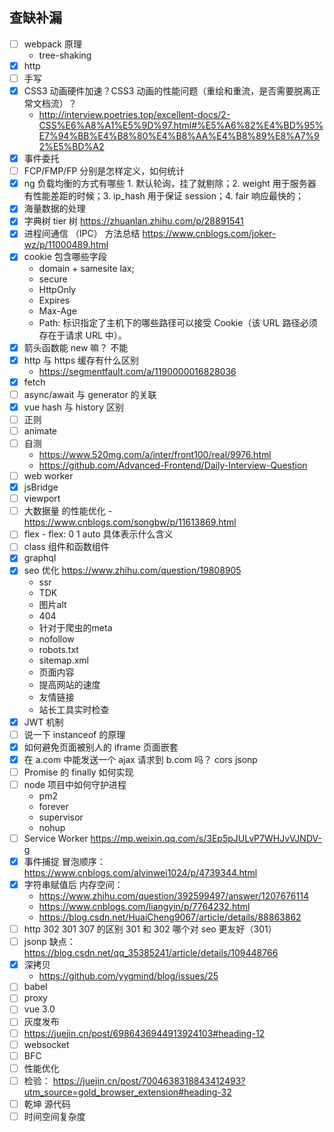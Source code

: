 ## 查缺补漏

- [ ] webpack 原理
  - tree-shaking
- [x] http
- [ ] 手写
- [x] CSS3 动画硬件加速？CSS3 动画的性能问题（重绘和重流，是否需要脱离正常文档流）？
  - http://interview.poetries.top/excellent-docs/2-CSS%E6%A8%A1%E5%9D%97.html#%E5%A6%82%E4%BD%95%E7%94%BB%E4%B8%80%E4%B8%AA%E4%B8%89%E8%A7%92%E5%BD%A2
- [x] 事件委托
- [ ] FCP/FMP/FP 分别是怎样定义，如何统计
- [x] ng 负载均衡的方式有哪些 1. 默认轮询，挂了就剔除；2. weight 用于服务器有性能差距的时候；3. ip_hash 用于保证 session；4. fair 响应最快的；
- [x] 海量数据的处理
- [x] 字典树 tier 树 https://zhuanlan.zhihu.com/p/28891541
- [x] 进程间通信 （IPC） 方法总结 https://www.cnblogs.com/joker-wz/p/11000489.html
- [x] cookie 包含哪些字段
  - domain + samesite lax;
  - secure
  - HttpOnly
  - Expires
  - Max-Age
  - Path:  标识指定了主机下的哪些路径可以接受 Cookie（该 URL 路径必须存在于请求 URL 中）。
- [x] 箭头函数能 new 嘛？ 不能
- [x] http 与 https 缓存有什么区别
  - https://segmentfault.com/a/1190000016828036
- [x] fetch
- [ ] async/await 与 generator 的关联
- [x] vue hash 与 history 区别
- [ ] 正则
- [ ] animate
- [ ] 自测
  - https://www.520mg.com/a/inter/front100/real/9976.html
  - https://github.com/Advanced-Frontend/Daily-Interview-Question
- [ ] web worker
- [x] jsBridge
- [ ] viewport
- [ ] 大数据量 的性能优化 - https://www.cnblogs.com/songbw/p/11613869.html
- [ ] flex - flex: 0 1 auto 具体表示什么含义
- [ ] class 组件和函数组件
- [x] graphql
- [x] seo 优化 https://www.zhihu.com/question/19808905
  - ssr
  - TDK
  - 图片alt
  - 404
  - 针对于爬虫的meta
  - nofollow
  - robots.txt
  - sitemap.xml
  - 页面内容
  - 提高网站的速度
  - 友情链接
  - 站长工具实时检查
- [x] JWT 机制
- [ ] 说一下 instanceof 的原理
- [x] 如何避免页面被别人的 iframe 页面嵌套
- [x] 在 a.com 中能发送一个 ajax 请求到 b.com 吗？ cors jsonp
- [ ] Promise 的 finally 如何实现
- [ ] node 项目中如何守护进程
  - pm2
  - forever
  - supervisor
  - nohup
- [ ] Service Worker https://mp.weixin.qq.com/s/3Ep5pJULvP7WHJvVJNDV-g
- [x] 事件捕捉 冒泡顺序： https://www.cnblogs.com/alvinwei1024/p/4739344.html
- [x] 字符串赋值后 内存空间：
  - https://www.zhihu.com/question/392599497/answer/1207676114
  - https://www.cnblogs.com/liangyin/p/7764232.html
  - https://blog.csdn.net/HuaiCheng9067/article/details/88863862
- [ ] http 302 301 307 的区别 301 和 302 哪个对 seo 更友好（301）
- [ ] jsonp 缺点： https://blog.csdn.net/qq_35385241/article/details/109448766
- [x] 深拷贝
  - https://github.com/yygmind/blog/issues/25
- [ ] babel
- [ ] proxy
- [ ] vue 3.0
- [ ] 灰度发布
- [ ] https://juejin.cn/post/6986436944913924103#heading-12
- [ ] websocket
- [ ] BFC
- [ ] 性能优化
- [ ] 检验： https://juejin.cn/post/7004638318843412493?utm_source=gold_browser_extension#heading-32
- [ ] 乾坤 源代码
- [ ] 时间空间复杂度
